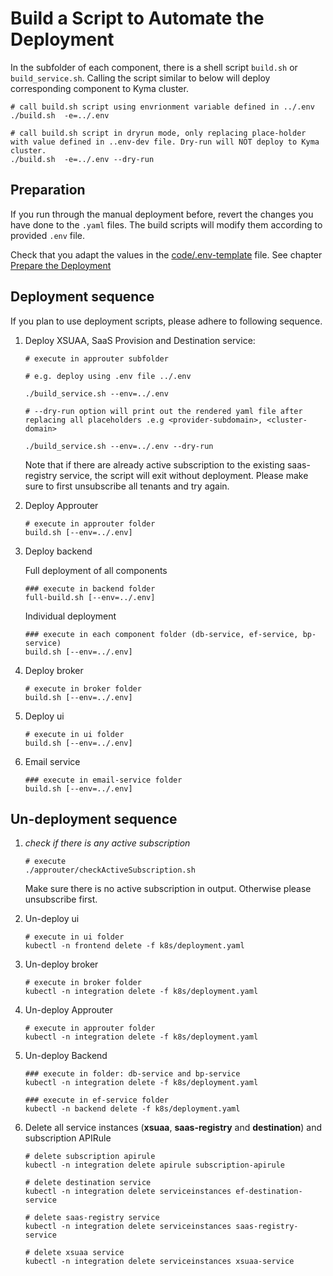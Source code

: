 # Build a Script to Automate the Deployment

In the subfolder of each component, there is a shell script `build.sh` or `build_service.sh`.  Calling the script similar to below will deploy corresponding component to Kyma cluster.

```shell
# call build.sh script using envrionment variable defined in ../.env
./build.sh  -e=../.env

# call build.sh script in dryrun mode, only replacing place-holder with value defined in ..env-dev file. Dry-run will NOT deploy to Kyma cluster.
./build.sh  -e=../.env --dry-run
```

## Preparation 
If you run through the manual deployment before, revert the changes you have done to the ``.yaml`` files. The build scripts will modify them according to provided ``.env`` file.

Check that you adapt the values in the [code/.env-template](/code/.env-template) file. See chapter [Prepare the Deployment](/documentation/deploy/prepare-deployment/README.md)

## Deployment sequence

If you plan to use deployment scripts, please adhere to following sequence.

1. Deploy XSUAA, SaaS Provision and Destination service:

   ```shell
   # execute in approuter subfolder
   
   # e.g. deploy using .env file ../.env
   
   ./build_service.sh --env=../.env
   
   # --dry-run option will print out the rendered yaml file after replacing all placeholders .e.g <provider-subdomain>, <cluster-domain>
   
   ./build_service.sh --env=../.env --dry-run
   ```
   Note that if there are already active subscription to the existing saas-registry service, the script will exit without deployment. Please make sure to first unsubscribe all tenants and try again.


2. Deploy Approuter

   ```shell
   # execute in approuter folder
   build.sh [--env=../.env]
   ```

3. Deploy backend

   Full deployment of all components
   ```shell
   ### execute in backend folder
   full-build.sh [--env=../.env]
   ```
   Individual deployment
   ```shell
   ### execute in each component folder (db-service, ef-service, bp-service)
   build.sh [--env=../.env]
   ```

4. Deploy broker 

   ```shell
   # execute in broker folder
   build.sh [--env=../.env]
   ```

5. Deploy ui

   ```shell
   # execute in ui folder
   build.sh [--env=../.env]
   ```

6. Email service

   ```shell
   ### execute in email-service folder
   build.sh [--env=../.env]
   ```


## Un-deployment sequence

1. *check if there is any active subscription*
   ```shell
   # execute 
   ./approuter/checkActiveSubscription.sh
   ```
   Make sure there is no active subscription in output. Otherwise please unsubscribe first.

2. Un-deploy ui

   ```shell
   # execute in ui folder
   kubectl -n frontend delete -f k8s/deployment.yaml
   ```

3. Un-deploy broker

   ```shell
   # execute in broker folder
   kubectl -n integration delete -f k8s/deployment.yaml
   ```

4. Un-deploy Approuter

   ```shell
   # execute in approuter folder
   kubectl -n integration delete -f k8s/deployment.yaml
   ```

5. Un-deploy Backend
   ```shell
   ### execute in folder: db-service and bp-service
   kubectl -n integration delete -f k8s/deployment.yaml
   
   ### execute in ef-service folder
   kubectl -n backend delete -f k8s/deployment.yaml
   
   ```

6. Delete all service instances (**xsuaa**, **saas-registry** and **destination**) and subscription APIRule


   ```shell
   # delete subscription apirule
   kubectl -n integration delete apirule subscription-apirule
   
   # delete destination service
   kubectl -n integration delete serviceinstances ef-destination-service
   
   # delete saas-registry service
   kubectl -n integration delete serviceinstances saas-registry-service
   
   # delete xsuaa service
   kubectl -n integration delete serviceinstances xsuaa-service
   ```
